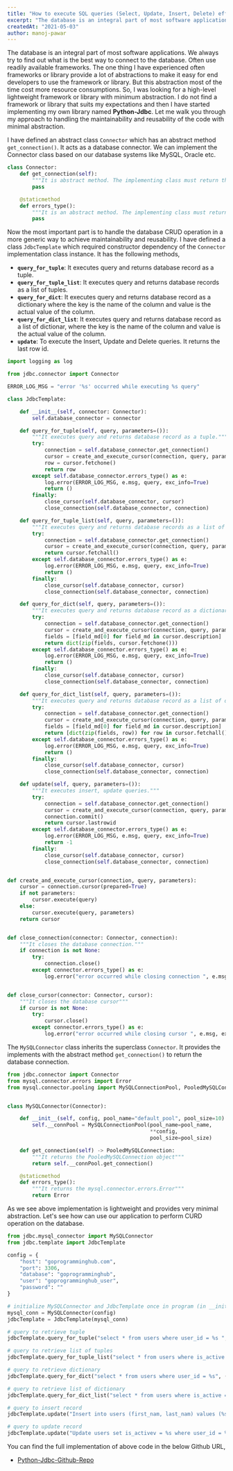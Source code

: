```yaml
---
title: "How to execute SQL queries (Select, Update, Insert, Delete) effectively using Python?"
excerpt: "The database is an integral part of most software applications. We always try to find out what is the best way to connect to the database. Often use readily available frameworks. The one thing I have experienced often frameworks or libraries provide a lot of abstractions to make it easy for end developers to use the framework or library."
createdAt: "2021-05-03"
author: manoj-pawar
---
```


The database is an integral part of most software applications. We always try to find out what is the best way to connect to the database. Often use readily available frameworks. The one thing I have experienced often frameworks or library provide a lot of abstractions to make it easy for end developers to use the framework or library. But this abstraction most of the time cost more resource consumptions. So, I was looking for a high-level lightweight framework or library with minimum abstraction. I do not find a framework or library that suits my expectations and then I have started implementing my own library named **Python-Jdbc**. Let me walk you through my approach to handling the maintainability and reusability of the code with minimal abstraction.

I have defined an abstract class `Connector` which has an abstract method `get_connection()`. It acts as a database connector. We can implement the Connector class based on our database systems like MySQL, Oracle etc.

```python
class Connector:
    def get_connection(self):
        """It is abstract method. The implementing class must return the connection object."""
        pass

    @staticmethod
    def errors_type():
        """It is an abstract method. The implementing class must return the class extending Exception"""
        pass

```

Now the most important part is to handle the database CRUD operation in a more generic way to achieve maintainability and reusability. I have defined a class `JdbcTemplate` which required constructor dependency of the `Connector` implementation class instance. It has the following methods,
- **`query_for_tuple`**: It executes query and returns database record as a tuple.
- **`query_for_tuple_list`**: It executes query and returns database records as a list of tuples.
- **`query_for_dict`**: It executes query and returns database record as a dictionary where the key is the name of the column and value is the actual value of the column.
- **`query_for_dict_list`**: It executes query and returns database record as a list of dictionar, where the key is the name of the column and value is the actual value of the column.
- **`update`**: To execute the Insert, Update and Delete queries. It returns the last row id.

```python
import logging as log

from jdbc.connector import Connector

ERROR_LOG_MSG = "error '%s' occurred while executing %s query"

class JdbcTemplate:

    def __init__(self, connector: Connector):
        self.database_connector = connector

    def query_for_tuple(self, query, parameters=()):
        """It executes query and returns database record as a tuple."""
        try:
            connection = self.database_connector.get_connection()
            cursor = create_and_execute_cursor(connection, query, parameters)
            row = cursor.fetchone()
            return row
        except self.database_connector.errors_type() as e:
            log.error(ERROR_LOG_MSG, e.msg, query, exc_info=True)
            return ()
        finally:
            close_cursor(self.database_connector, cursor)
            close_connection(self.database_connector, connection)

    def query_for_tuple_list(self, query, parameters=()):
        """It executes query and returns database records as a list of tuples."""
        try:
            connection = self.database_connector.get_connection()
            cursor = create_and_execute_cursor(connection, query, parameters)
            return cursor.fetchall()
        except self.database_connector.errors_type() as e:
            log.error(ERROR_LOG_MSG, e.msg, query, exc_info=True)
            return ()
        finally:
            close_cursor(self.database_connector, cursor)
            close_connection(self.database_connector, connection)

    def query_for_dict(self, query, parameters=()):
        """It executes query and returns database record as a dictionary."""
        try:
            connection = self.database_connector.get_connection()
            cursor = create_and_execute_cursor(connection, query, parameters)
            fields = [field_md[0] for field_md in cursor.description]
            return dict(zip(fields, cursor.fetchone()))
        except self.database_connector.errors_type() as e:
            log.error(ERROR_LOG_MSG, e.msg, query, exc_info=True)
            return ()
        finally:
            close_cursor(self.database_connector, cursor)
            close_connection(self.database_connector, connection)

    def query_for_dict_list(self, query, parameters=()):
        """It executes query and returns database record as a list of dictionary."""
        try:
            connection = self.database_connector.get_connection()
            cursor = create_and_execute_cursor(connection, query, parameters)
            fields = [field_md[0] for field_md in cursor.description]
            return [dict(zip(fields, row)) for row in cursor.fetchall()]
        except self.database_connector.errors_type() as e:
            log.error(ERROR_LOG_MSG, e.msg, query, exc_info=True)
            return ()
        finally:
            close_cursor(self.database_connector, cursor)
            close_connection(self.database_connector, connection)

    def update(self, query, parameters=()):
        """It executes insert, update queries."""
        try:
            connection = self.database_connector.get_connection()
            cursor = create_and_execute_cursor(connection, query, parameters)
            connection.commit()
            return cursor.lastrowid
        except self.database_connector.errors_type() as e:
            log.error(ERROR_LOG_MSG, e.msg, query, exc_info=True)
            return -1
        finally:
            close_cursor(self.database_connector, cursor)
            close_connection(self.database_connector, connection)


def create_and_execute_cursor(connection, query, parameters):
    cursor = connection.cursor(prepared=True)
    if not parameters:
        cursor.execute(query)
    else:
        cursor.execute(query, parameters)
    return cursor


def close_connection(connector: Connector, connection):
    """It closes the database connection."""
    if connection is not None:
        try:
            connection.close()
        except connector.errors_type() as e:
            log.error("error occurred while closing connection ", e.msg, exc_info=True)


def close_cursor(connector: Connector, cursor):
    """It closes the database cursor"""
    if cursor is not None:
        try:
            cursor.close()
        except connector.errors_type() as e:
            log.error("error occurred while closing cursor ", e.msg, exc_info=True)

```

The `MySQLConnector` class inherits the superclass `Connector`. It provides the implements with the abstract method `get_connection()` to return the database connection.

```python
from jdbc.connector import Connector
from mysql.connector.errors import Error
from mysql.connector.pooling import MySQLConnectionPool, PooledMySQLConnection


class MySQLConnector(Connector):

    def __init__(self, config, pool_name="default_pool", pool_size=10):
        self.__connPool = MySQLConnectionPool(pool_name=pool_name,
                                              **config,
                                              pool_size=pool_size)

    def get_connection(self) -> PooledMySQLConnection:
        """It returns the PooledMySQLConnection object"""
        return self.__connPool.get_connection()

    @staticmethod
    def errors_type():
        """It returns the mysql.connector.errors.Error"""
        return Error
```

As we see above implementation is lightweight and provides very minimal abstraction. Let's see how can use our application to perform CURD operation on the database.

```python
from jdbc.mysql_connector import MySQLConnector
from jdbc.template import JdbcTemplate

config = {
    "host": "goprogramminghub.com",
    "port": 3306,
    "database": "goprogramminghub",
    "user": "goprogramminghub_user",
    "password": ""
}

# initialize MySQLConnector and JdbcTemplate once in program (in __init__.py)
mysql_conn = MySQLConnector(config)
jdbcTemplate = JdbcTemplate(mysql_conn)

# query to retrieve tuple
jdbcTemplate.query_for_tuple("select * from users where user_id = %s ", (1234,))

# query to retrieve list of tuples
jdbcTemplate.query_for_tuple_list("select * from users where is_active = %s", ('A',))

# query to retrieve dictionary 
jdbcTemplate.query_for_dict("select * from users where user_id = %s", (1234,))

# query to retrieve list of dictionary
jdbcTemplate.query_for_dict_list("select * from users where is_active = %s", ('A',))

# query to insert record
jdbcTemplate.update("Insert into users (first_nam, last_nam) values (%s, %s)", ("Manoj", "Pawar"))

# query to update record
jdbcTemplate.update("Update users set is_activev = %s where user_id = %s", ('A', 1234))
```

You can find the full implementation of above code in the below Github URL,
-  [Python-Jdbc-Github-Repo](https://github.com/manojpawar94/python-jdbc)
